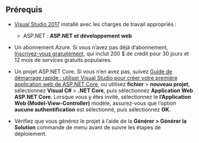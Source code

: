 ## <a name="prerequisites"></a>Prérequis

* [Visual Studio 2017](https://visualstudio.microsoft.com/downloads/?utm_medium=microsoft&utm_source=docs.microsoft.com&utm_campaign=button+cta&utm_content=download+vs2017) installé avec les charges de travail appropriés :
  * ASP.NET : **ASP.NET et développement web**

* Un abonnement Azure. Si vous n’avez pas déjà d’abonnement, [Inscrivez-vous gratuitement](https://azure.microsoft.com/free/dotnet/), qui inclut 200 $ de crédit pour 30 jours et 12 mois de services gratuits populaires.

* Un projet ASP.NET Core. Si vous n’en avez pas, suivez [Guide de démarrage rapide : utiliser Visual Studio pour créer votre première application web de ASP.NET Core](../../ide/quickstart-aspnet-core.md), ou utilisez **fichier** > **nouveau projet**, sélectionnez **Visual C#** > **.NET Core**, puis sélectionnez **Application Web ASP.NET Core**. Lorsque vous y êtes invité, sélectionnez le **l’Application Web (Model-View-Controller)** modèle, assurez-vous que l’option **aucune authentification** est sélectionné, puis sélectionnez **OK**.

* Vérifiez que vous générez le projet à l’aide de la **Générer > Générer la Solution** commande de menu avant de suivre les étapes de déploiement.